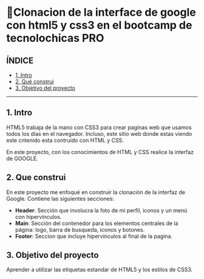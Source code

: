 # 🌈Clonacion de la interface de google con html5 y css3 en el bootcamp de tecnolochicas PRO

## ÍNDICE 

* [1. Intro](#)
* [2. Qué construi](#)
* [3. Objetivo del proyecto](#)

****
## 1. Intro
HTML5 trabaja de la mano con CSS3 para crear paginas web que usamos todos los días en el navegador. Incluso, este sitio web donde estas viendo este cntenido esta contruido con HTML y CSS.

En este proyecto, con los conocimientos de HTML y CSS realice la interfaz de GOOGLE.

## 2. Que construi
En este proyecto me enfoqué en construir la clonación de la interfaz de Google.
Contiene las siguientes secciones:

* **Header**: Sección que involucra la foto de mi perfil, iconos y un menú con hipervínculos.
* **Main**: Sección del contenedor para los elementos centrales de la página: logo, barra de busqueda, iconos y botones.
* **Footer**: Seccion que incluye hipervínculos al final de la pagina.

## 3. Objetivo del proyecto
Aprender a utilizar las etiquetas estandar de HTML5 y los estilos de CSS3.
